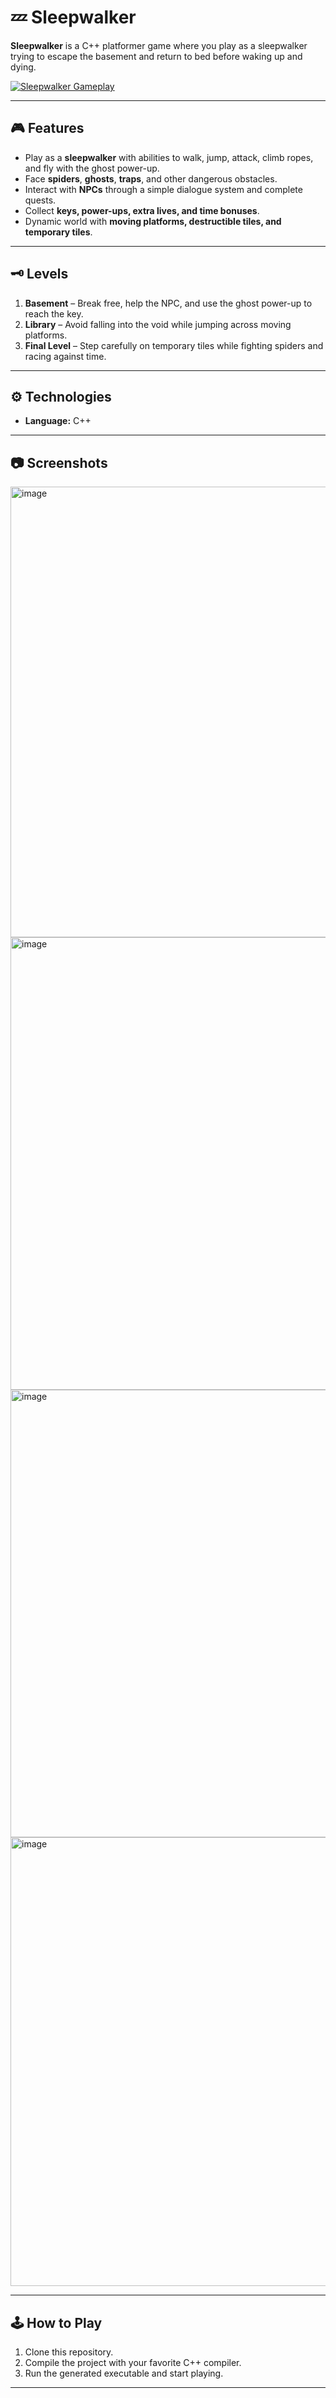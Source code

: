 # 💤 Sleepwalker  

**Sleepwalker** is a C++ platformer game where you play as a sleepwalker trying to escape the basement and return to bed before waking up and dying.  

[![Sleepwalker Gameplay](https://img.youtube.com/vi/gs0uhUhb43A/hqdefault.jpg)](https://youtu.be/gs0uhUhb43A)  

---

## 🎮 Features
- Play as a **sleepwalker** with abilities to walk, jump, attack, climb ropes, and fly with the ghost power-up.  
- Face **spiders**, **ghosts**, **traps**, and other dangerous obstacles.  
- Interact with **NPCs** through a simple dialogue system and complete quests.  
- Collect **keys, power-ups, extra lives, and time bonuses**.  
- Dynamic world with **moving platforms, destructible tiles, and temporary tiles**.  

---

## 🗝️ Levels
1. **Basement** – Break free, help the NPC, and use the ghost power-up to reach the key.  
2. **Library** – Avoid falling into the void while jumping across moving platforms.  
3. **Final Level** – Step carefully on temporary tiles while fighting spiders and racing against time.  

---

## ⚙️ Technologies
- **Language:** C++   

---

## 📷 Screenshots
<img width="1436" height="721" alt="image" src="https://github.com/user-attachments/assets/f11a0aba-c409-4236-8271-890cc11b09e4" />
<img width="1438" height="724" alt="image" src="https://github.com/user-attachments/assets/a7fbcd34-aa88-434b-8034-5ed2b380af59" />
<img width="1432" height="716" alt="image" src="https://github.com/user-attachments/assets/111d87fd-bdc5-499d-a44a-869f65bc295b" />
<img width="1434" height="718" alt="image" src="https://github.com/user-attachments/assets/91b5e303-4e03-4da5-baab-e5f5b1d2b1a3" />

---

## 🕹️ How to Play
1. Clone this repository.  
2. Compile the project with your favorite C++ compiler.  
3. Run the generated executable and start playing.  

---



